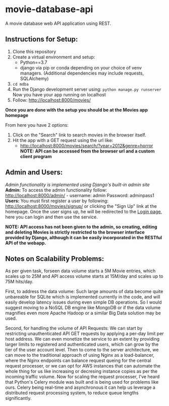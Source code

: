# movie-database-api
A movie database web API application using REST.

## Instructions for Setup:

1. Clone this repository
2. Create a virtual environment and setup:
    - Python==3.7
    - django
    via pip or conda depending on your choice of 
    venv managers.
    (Additional dependencies may include requests, SQLAlchemy)
3. `cd mdba`
4. Run the Django development server using: 
   `python manage.py runserver` 
   Now you have your app running on localhost
5. Follow: [http://localhost:8000/movies/](http://localhost:8000/movies/)

**Once you are done with the setup you should be at the Movies app homepage**

From here you have 2 options:
1. Click on the "Search" link to search movies in the browser itself.
2. Hit the app with a GET request using the url like:
    - [http://localhost:8000/movies/search/?year=2012&genre=horror](http://localhost:8000/movies/search/?year=2012&genre=horror)
**NOTE: API can be accessed from the browser url and a custom client program**

## Admin and Users:
    
*Admin functionality is implemented using Django's built-in admin site*
**Admin:** To access the admin functionality follow: [http://localhost:8000/admin/](http://localhost:8000/admin/)
    - username: admin Password: adminpass1
**Users:** You must first register a user by following: [http://localhost:8000/movies/signup/](http://localhost:8000/movies/signup/) or clicking the "Sign Up" link at the homepage.
Once the user signs up, he will be redirected to the [Login page](http://localhost:8000/movies/accounts/login/), here you can login and then use the service.

**NOTE: API access has not been given to the admin, so creating, editing and deleting Movies is strictly restricted to the browser interface provided by Django, although it can be easily incorporated in the RESTful API of the webapp.**

## Notes on Scalability Problems:
    
As per given task, forseen data volume starts a 5M Movie entries, which scales up to 25M
and API access volume starts at 15M/day and scales up to 75M hits/day.

First, to address the data volume:
    Such large amounts of data become quite unbareable for SQLite which is implemented currently in the code, and will easily develop latency issues during even simple DB operations. So I would suggest moving to a NoSQL DB engine like MongoDB or if the data volume magnifies even more Apache Hadoop or a similar Big Data solution may be used.

Second, for handling the volume of API Requests:
    We can start by restricting unauthenticated API GET requests by applying a per-day limit per host address. We can even monetize the service to an extent by providing larger limits to registered and authenticated users, which can grow by the tier of the user account level.
    Then to come to the server architecture, we can move to the traditional approach of using Nginx as a load-balancer, where the Nginx endpoints can balance request queing for the central request processer, or we can opt for AWS instances that can automate the whole thing for us like increasing or decresing instance copies as per the incoming traffic volume.
    Now for scaling the request processer, I've heard that Python's Celery module was built and is being used for problems like ours. Celery being real-time and asynchronous it can help us leverage a distributed request processing system, to reduce queue lengths significantly.
        